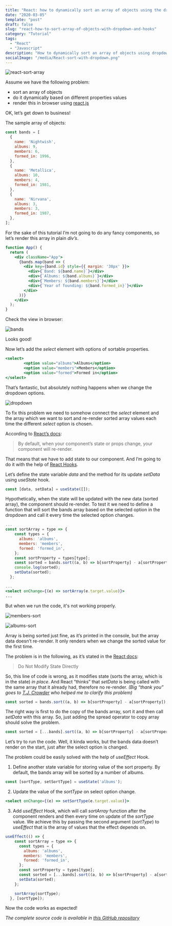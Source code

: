 ```yaml
---
title: "React: how to dynamically sort an array of objects using the dropdown (with React Hooks)"
date: "2020-03-05"
template: "post"
draft: false
slug: "react-how-to-sort-array-of-objects-with-dropdown-and-hooks"
category: "Tutorial"
tags:
  - "React"
  - "Javascript"
description: "How to dynamically sort an array of objects using dropdown and React Hooks and render it in React"
socialImage: "/media/React-sort-with-dropdown.png"
---
```


![react-sort-array](/media/React-sort-with-dropdown.png)

Assume we have the following problem:

- sort an array of objects
- do it dynamically based on different properties values
- render this in browser using [react.js](https://reactjs.org/)

OK, let’s get down to business!

The sample array of objects:

```jsx
const bands = [
  {
    name: 'Nightwish',
    albums: 9,
    members: 6,
    formed_in: 1996,
  },
  {
    name: 'Metallica',
    albums: 10,
    members: 4,
    formed_in: 1981,
  },
  {
    name: 'Nirvana',
    albums: 3,
    members: 3,
    formed_in: 1987,
  },
];
```

For the sake of this tutorial I’m not going to do any fancy components, so let’s render this array in plain *div’s*.

```jsx
function App() {
  return (
    <div className="App">
      {bands.map(band => (
        <div key={band.id} style={{ margin: '30px' }}>
          <div>{`Band: ${band.name}`}</div>
          <div>{`Albums: ${band.albums}`}</div>
          <div>{`Members: ${band.members}`}</div>
          <div>{`Year of founding: ${band.formed_in}`}</div>
        </div>
      ))}
    </div>
  );
}
```

Check the view in browser:

![bands](/posts/react-sort-dropdown/bands.JPG)

Looks good!

Now let’s add the *select* element with options of sortable properties.

```jsx
<select>
        <option value="albums">Albums</option>
        <option value="members">Members</option>
        <option value="formed">Formed in</option>
</select>
```

That’s fantastic, but absolutely nothing happens when we change the dropdown options.

![dropdown](/posts/react-sort-dropdown/dropdown.JPG)

To fix this problem we need to somehow connect the *select* element and the array which we want to sort and re-render sorted array values each time the different *select* option is chosen.

According to [React’s docs](https://reactjs.org/docs/react-component.html):

> By default, when your component’s state or props change, your component will re-render.

That means that we have to add state to our component. And I’m going to do it with the help of [React Hooks](https://reactjs.org/docs/hooks-overview.html).

Let’s define the state variable *data* and the method for its update *setData* using *useState* hook. 

```jsx
const [data, setData] = useState([]);
```

Hypothetically, when the state will be updated with the new data (sorted array), the component should re-render. To test it we need to define a function that will sort the bands array based on the selected option in the dropdown and call it every time the selected option changes.

```jsx
...
const sortArray = type => {
    const types = {
      albums: 'albums',
      members: 'members',
      formed: 'formed_in',
    };
    const sortProperty = types[type];
    const sorted = bands.sort((a, b) => b[sortProperty] - a[sortProperty]);
    console.log(sorted);
    setData(sorted);
  };

...
<select onChange={(e) => sortArray(e.target.value)}>
...
```

But when we run the code, it's not working properly.

![members-sort](/posts/react-sort-dropdown/members.JPG)

![albums-sort](/posts/react-sort-dropdown/albums.JPG)

Array is being sorted just fine, as it’s printed in the console, but the array data doesn’t re-render. It only renders when we change the sorted value for the first time.

The problem is in the following, as it’s stated in the [React docs](https://reactjs.org/docs/state-and-lifecycle.html#do-not-modify-state-directly):

> Do Not Modify State Directly

So, this line of code is wrong, as it modifies state (sorts the array, which is in the state) *in place*. And React “thinks” that *setData* is being called with the same array that it already had, therefore no re-render. *(Big “thank you” goes to [T.J. Crowder](https://stackoverflow.com/users/157247/t-j-crowder) who helped me to clarify this problem)*

```jsx
const sorted = bands.sort((a, b) => b[sortProperty] - a[sortProperty]);
```

The right way is first to do the copy of the bands array, sort it and then call *setData* with this array. So, just adding the spread operator to copy array should solve the problem.

```jsx
const sorted = [...bands].sort((a, b) => b[sortProperty] - a[sortProperty]);
```

Let’s try to run the code. Well, it kinda works, but the bands data doesn’t render on the start, just after the select option is changed.

The problem could be easily solved with the help of *useEffect* Hook.

1. Define another state variable for storing value of the sort property. By default, the bands array will be sorted by a number of albums.

```jsx
const [sortType, setSortType] = useState('albums');
```

2. Update the value of the *sortType* on select option change.

```jsx
<select onChange={(e) => setSortType(e.target.value)}>
```

3. Add *useEffect* Hook, which will call *sortArray* function after the component renders and then every time on update of the *sortType* value. We achieve this by passing the second argument (*sortType*) to *useEffect* that is the array of values that the effect depends on.

```jsx
useEffect(() => {
    const sortArray = type => {
      const types = {
        albums: 'albums',
        members: 'members',
        formed: 'formed_in',
      };
      const sortProperty = types[type];
      const sorted = [...bands].sort((a, b) => b[sortProperty] - a[sortProperty]);
      setData(sorted);
    };

    sortArray(sortType);
  }, [sortType]);
```

Now the code works as expected!

*The complete source code is available in [this GitHub repository](https://github.com/KaterinaLupacheva/react-sorting-with-dropdown)*
